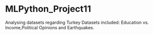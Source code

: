 # MLPython_Project11
Analysing datasets regarding Turkey
Datasets included: Education vs. Income,Political Opinions and Earthquakes.
